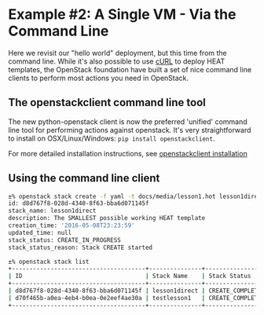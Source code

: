 # Example #2: A Single VM - Via the Command Line
Here we revisit our "hello world" deployment, but this time from the command
line. While it's also possible to use [cURL](https://curl.haxx.se/) to
deploy HEAT templates, the OpenStack foundation have built a set of nice
command line clients to perform most actions you need in OpenStack.

## The openstackclient command line tool
The new python-openstack client is now the preferred 'unified' command line
tool for performing actions against openstack. It's very straightforward to
install on OSX/Linux/Windows: `pip install openstackclient`.

For more detailed installation instructions, see
[openstackclient installation](http://docs.openstack.org/cli-reference/common/cli_install_openstack_command_line_clients.html)

## Using the command line client

```bash
±% openstack stack create -f yaml -t docs/media/lesson1.hot lesson1direct                                                 !11094
id: d8d767f8-028d-4340-8f63-bba6d071145f
stack_name: lesson1direct
description: The SMALLEST possible working HEAT template
creation_time: '2016-05-08T23:23:59'
updated_time: null
stack_status: CREATE_IN_PROGRESS
stack_status_reason: Stack CREATE started

±% openstack stack list                                                                                                   !11096
+--------------------------------------+---------------+-----------------+---------------------+--------------+
| ID                                   | Stack Name    | Stack Status    | Creation Time       | Updated Time |
+--------------------------------------+---------------+-----------------+---------------------+--------------+
| d8d767f8-028d-4340-8f63-bba6d071145f | lesson1direct | CREATE_COMPLETE | 2016-05-08T23:23:59 | None         |
| d70f465b-a0ea-4eb4-b0ea-0e2eef4ae30a | testlesson1   | CREATE_COMPLETE | 2016-05-08T22:41:13 | None         |
+--------------------------------------+---------------+-----------------+---------------------+--------------+
```
